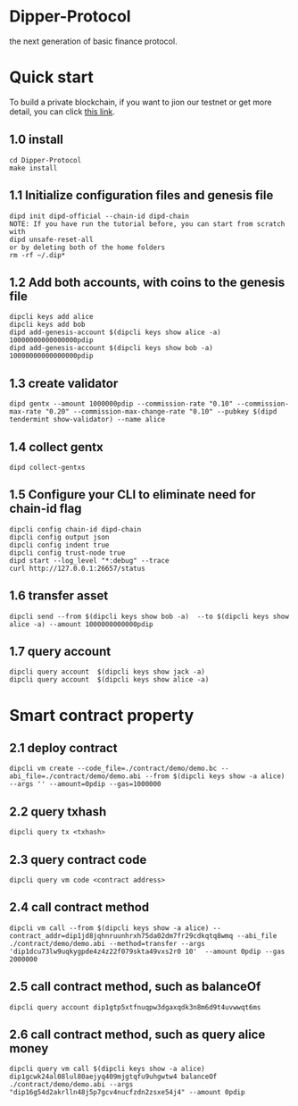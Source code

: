 # Dipper-Protocol
the next generation of basic finance protocol.


# Quick start
To build a private blockchain, if you want to jion our testnet or get more detail, you can click [this link](http://docs.dippernetwork.com "DIP").
## 1.0 install
```
cd Dipper-Protocol
make install
```
## 1.1 Initialize configuration files and genesis file
```
dipd init dipd-official --chain-id dipd-chain
NOTE: If you have run the tutorial before, you can start from scratch with 
dipd unsafe-reset-all
or by deleting both of the home folders
rm -rf ~/.dip*
```
## 1.2 Add both accounts, with coins to the genesis file
```
dipcli keys add alice
dipcli keys add bob
dipd add-genesis-account $(dipcli keys show alice -a) 10000000000000000pdip
dipd add-genesis-account $(dipcli keys show bob -a) 10000000000000000pdip
```
## 1.3 create validator
```
dipd gentx --amount 1000000pdip --commission-rate "0.10" --commission-max-rate "0.20" --commission-max-change-rate "0.10" --pubkey $(dipd tendermint show-validator) --name alice
```
## 1.4 collect gentx
```
dipd collect-gentxs
```
## 1.5 Configure your CLI to eliminate need for chain-id flag
```
dipcli config chain-id dipd-chain
dipcli config output json
dipcli config indent true
dipcli config trust-node true
dipd start --log_level "*:debug" --trace
curl http://127.0.0.1:26657/status
```
## 1.6 transfer asset
```
dipcli send --from $(dipcli keys show bob -a)  --to $(dipcli keys show alice -a) --amount 1000000000000pdip
 ```

## 1.7 query account
```
dipcli query account  $(dipcli keys show jack -a)
dipcli query account  $(dipcli keys show alice -a)
```
# Smart contract property 
## 2.1 deploy contract
```
dipcli vm create --code_file=./contract/demo/demo.bc --abi_file=./contract/demo/demo.abi --from $(dipcli keys show -a alice) --args '' --amount=0pdip --gas=1000000
```
## 2.2 query txhash
```
dipcli query tx <txhash>
```
## 2.3 query contract code
```
dipcli query vm code <contract address>
```
## 2.4 call contract method <transfer>
```
dipcli vm call --from $(dipcli keys show -a alice) --contract_addr=dip1jd8jqhnruunhrxh75da02dm7fr29cdkqtq8wmq --abi_file ./contract/demo/demo.abi --method=transfer --args 'dip1dcu73lw9uqkygpde4z4z22f079skta49vxs2r0 10'  --amount 0pdip --gas 2000000
```
## 2.5 call contract method, such as balanceOf
```
dipcli query account dip1gtp5xtfnuqpw3dgaxqdk3n8m6d9t4uvwwqt6ms
```
## 2.6 call contract method, such as query alice money
```
dipcli query vm call $(dipcli keys show -a alice) dip1gcwk24al08lul80aejyq409mjgtqfu9uhgwtw4 balanceOf ./contract/demo/demo.abi --args "dip16g54d2akrlln48j5p7gcv4nucfzdn2zsxe54j4" --amount 0pdip
```

